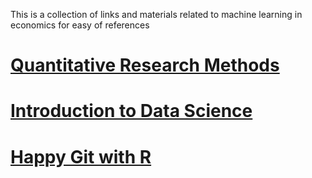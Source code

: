 This is a collection of links and materials related to machine learning in economics for easy of references
# [Quantitative Research Methods](https://bookdown.org/josiesmith/qrmbook) 
# [Introduction to Data Science](https://bookdown.org/ronsarafian/IntrotoDS)
# [Happy Git with R](https://rstudio.com/resources/rstudioconf-2017/happy-git-and-gihub-for-the-user-tutorial)
